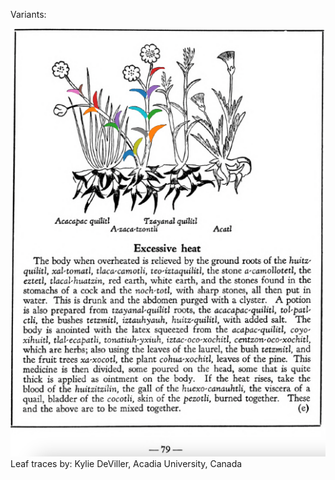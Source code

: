 Variants:   

![K_ID026_p079_02_A-zaca-tzontli.png](assets/K_ID026_p079_02_A-zaca-tzontli.png)  
Leaf traces by: Kylie DeViller, Acadia University, Canada  

